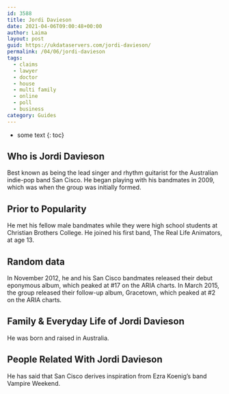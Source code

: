 ```yaml
---
id: 3588
title: Jordi Davieson
date: 2021-04-06T09:00:48+00:00
author: Laima
layout: post
guid: https://ukdataservers.com/jordi-davieson/
permalink: /04/06/jordi-davieson
tags:
  - claims
  - lawyer
  - doctor
  - house
  - multi family
  - online
  - poll
  - business
category: Guides
---
```


* some text
{: toc}


## Who is Jordi Davieson
                  
                  
                  
Best known as being the lead singer and rhythm guitarist for the Australian indie-pop band San Cisco. He began playing with his bandmates in 2009, which was when the group was initially formed.
                  
              
            
              
            
                
                
                
## Prior to Popularity
                  
                  
                  
He met his fellow male bandmates while they were high school students at Christian Brothers College. He joined his first band, The Real Life Animators, at age 13.
                  
              
            
              
            
                
                
                
## Random data
                  
                  
                  
In November 2012, he and his San Cisco bandmates released their debut eponymous album, which peaked at #17 on the ARIA charts. In March 2015, the group released their follow-up album, Gracetown, which peaked at #2 on the ARIA charts.
                  
              
            
              
            
                
                
                
## Family & Everyday Life of Jordi Davieson
                  
                  
                  
He was born and raised in Australia.
                  
              
            
              
            
                
                
                
## People Related With Jordi Davieson
                  
                  
                  
He has said that San Cisco derives inspiration from Ezra Koenig&#8217;s band Vampire Weekend.
                  
              
            
              
            
                
              
            
              
              
            
            
              
            
          
          
          